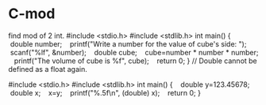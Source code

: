 # C-mod
find mod of 2 int.
#include <stdio.h>
#include <stdlib.h>
int main()
{
   double number;
   printf("Write a number for the value of cube's side: ");
   scanf("%lf", &number);
   double cube;
   cube=number * number * number;
   printf("The volume of cube is %f", cube);
   return 0;
}
// Double cannot be defined as a float again.

#include <stdio.h>
#include <stdlib.h>
int main()
{
   double y=123.45678;
   double x;
   x=y;
   printf("%.5f\n", (double) x);
   return 0;
}
